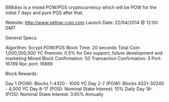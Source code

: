 888diss is a mixed POW/POS cryptocurrency which will be POW for the initial 7 days and pure POS after that.

Website: http://www.yellow-coin.com
Launch Date: 22/04/2014 @ 12:00 GMT


General Specs:

Algorithm: Scrypt POW/POS 
Block Time: 20 seconds
Total Coin: 1,000,000,000 YC
Premine: 0.5% for Dev support, future development and marketing
Mined Block Confirmation: 50
Transaction Confirmation: 3
Port: 16789
Rpc port: 16889 

Block Rewards:

Day 1 (POW): Blocks 1-4320 - 1000 YC 
Day 2-7 (POW): Blocks 4321-30240 - 4,000 YC
Day 8-17 (POS): Nominal Stake Interest: 10% Daily
Day 18- (POS): Nominal Stake Interest: 3.65% Annually
